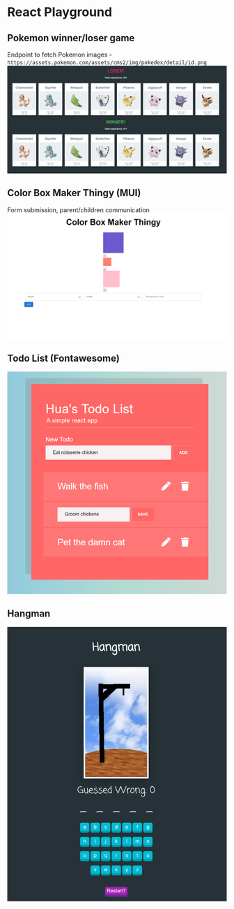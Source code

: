 # React Playground
## Pokemon winner/loser game
Endpoint to fetch Pokemon images - `https://assets.pokemon.com/assets/cms2/img/pokedex/detail/id.png`
![pokemon.png](public%2Fpreviews%2Fpokemon.png)
## Color Box Maker Thingy (MUI)
Form submission, parent/children communication 
![color-box.png](public%2Fpreviews%2Fcolor-box.png)
## Todo List (Fontawesome)
![todo-list.png](public%2Fpreviews%2Ftodo-list.png)
## Hangman
![hangman.png](public%2Fpreviews%2Fhangman.png)